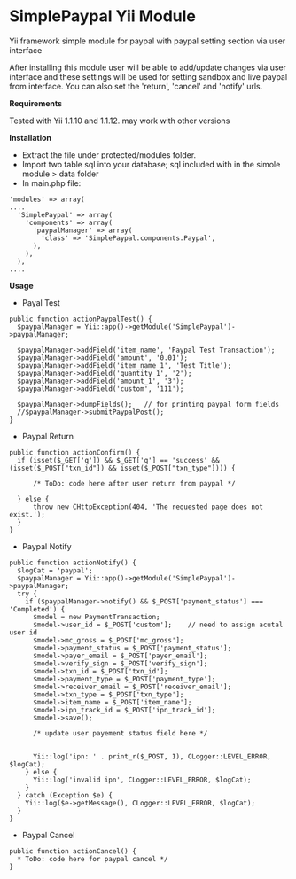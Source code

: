SimplePaypal Yii Module
============

Yii framework simple module for paypal with paypal setting section via user interface

After installing this module user will be able to add/update changes via user interface and these settings will be used for setting sandbox and live paypal from interface. You can also set the 'return', 'cancel' and 'notify' urls.

**Requirements**

Tested with Yii 1.1.10 and 1.1.12. may work with other versions

**Installation**
* Extract the file under protected/modules folder.
* Import two table sql into your database; sql included with in the simole module > data folder
* In main.php file:

```
'modules' => array(
....
  'SimplePaypal' => array(
    'components' => array(
      'paypalManager' => array(
        'class' => 'SimplePaypal.components.Paypal',
      ),
    ),
  ),
....
```

**Usage**
* Payal Test

```
public function actionPaypalTest() {
  $paypalManager = Yii::app()->getModule('SimplePaypal')->paypalManager;
  
  $paypalManager->addField('item_name', 'Paypal Test Transaction');
  $paypalManager->addField('amount', '0.01');
  $paypalManager->addField('item_name_1', 'Test Title');
  $paypalManager->addField('quantity_1', '2');
  $paypalManager->addField('amount_1', '3');
  $paypalManager->addField('custom', '111');
  
  $paypalManager->dumpFields();   // for printing paypal form fields
  //$paypalManager->submitPaypalPost();
}
```    

* Paypal Return

```
public function actionConfirm() {
  if (isset($_GET['q']) && $_GET['q'] == 'success' && (isset($_POST["txn_id"]) && isset($_POST["txn_type"]))) {
      
      /* ToDo: code here after user return from paypal */
      
  } else {
      throw new CHttpException(404, 'The requested page does not exist.');
  }
}
```

* Paypal Notify

```
public function actionNotify() {
  $logCat = 'paypal';
  $paypalManager = Yii::app()->getModule('SimplePaypal')->paypalManager;
  try {
    if ($paypalManager->notify() && $_POST['payment_status'] === 'Completed') {
      $model = new PaymentTransaction;
      $model->user_id = $_POST['custom'];    // need to assign acutal user id
      $model->mc_gross = $_POST['mc_gross'];
      $model->payment_status = $_POST['payment_status'];
      $model->payer_email = $_POST['payer_email'];
      $model->verify_sign = $_POST['verify_sign'];
      $model->txn_id = $_POST['txn_id'];
      $model->payment_type = $_POST['payment_type'];
      $model->receiver_email = $_POST['receiver_email'];
      $model->txn_type = $_POST['txn_type'];
      $model->item_name = $_POST['item_name'];
      $model->ipn_track_id = $_POST['ipn_track_id'];
      $model->save();
      
      /* update user payement status field here */
    
    
      Yii::log('ipn: ' . print_r($_POST, 1), CLogger::LEVEL_ERROR, $logCat);
    } else {
      Yii::log('invalid ipn', CLogger::LEVEL_ERROR, $logCat);
    }
  } catch (Exception $e) {
    Yii::log($e->getMessage(), CLogger::LEVEL_ERROR, $logCat);
  }
}
```

* Paypal Cancel

```
public function actionCancel() {
  * ToDo: code here for paypal cancel */
}
```
